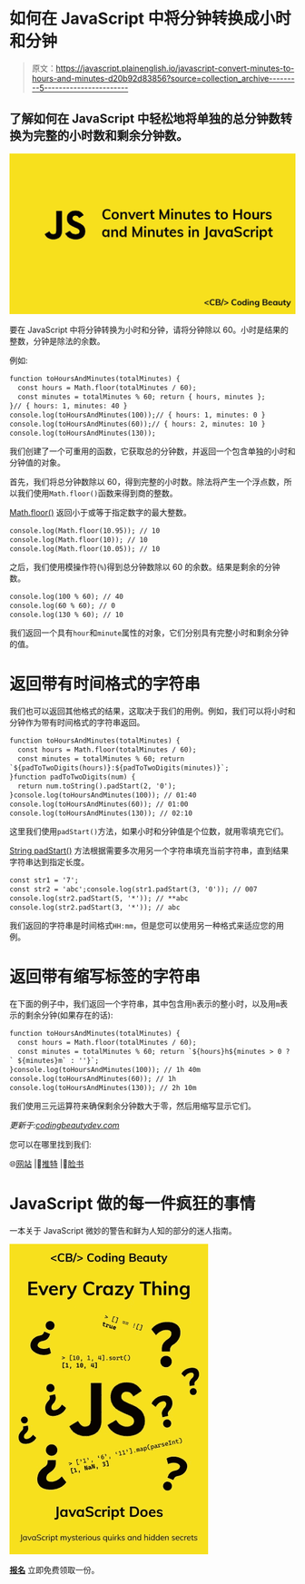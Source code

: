 # 如何在 JavaScript 中将分钟转换成小时和分钟

> 原文：<https://javascript.plainenglish.io/javascript-convert-minutes-to-hours-and-minutes-d20b92d83856?source=collection_archive---------5----------------------->

## 了解如何在 JavaScript 中轻松地将单独的总分钟数转换为完整的小时数和剩余分钟数。

![](img/af075fad737cf4ef5ad1b7001b19cd2d.png)

要在 JavaScript 中将分钟转换为小时和分钟，请将分钟除以 60。小时是结果的整数，分钟是除法的余数。

例如:

```
function toHoursAndMinutes(totalMinutes) {
  const hours = Math.floor(totalMinutes / 60);
  const minutes = totalMinutes % 60; return { hours, minutes };
}// { hours: 1, minutes: 40 }
console.log(toHoursAndMinutes(100));// { hours: 1, minutes: 0 }
console.log(toHoursAndMinutes(60));// { hours: 2, minutes: 10 }
console.log(toHoursAndMinutes(130));
```

我们创建了一个可重用的函数，它获取总的分钟数，并返回一个包含单独的小时和分钟值的对象。

首先，我们将总分钟数除以 60，得到完整的小时数。除法将产生一个浮点数，所以我们使用`Math.floor()`函数来得到商的整数。

[Math.floor()](https://developer.mozilla.org/en-US/docs/Web/JavaScript/Reference/Global_Objects/Math/floor) 返回小于或等于指定数字的最大整数。

```
console.log(Math.floor(10.95)); // 10
console.log(Math.floor(10)); // 10
console.log(Math.floor(10.05)); // 10
```

之后，我们使用模操作符(`%`)得到总分钟数除以 60 的余数。结果是剩余的分钟数。

```
console.log(100 % 60); // 40
console.log(60 % 60); // 0
console.log(130 % 60); // 10
```

我们返回一个具有`hour`和`minute`属性的对象，它们分别具有完整小时和剩余分钟的值。

# 返回带有时间格式的字符串

我们也可以返回其他格式的结果，这取决于我们的用例。例如，我们可以将小时和分钟作为带有时间格式的字符串返回。

```
function toHoursAndMinutes(totalMinutes) {
  const hours = Math.floor(totalMinutes / 60);
  const minutes = totalMinutes % 60; return `${padToTwoDigits(hours)}:${padToTwoDigits(minutes)}`;
}function padToTwoDigits(num) {
  return num.toString().padStart(2, '0');
}console.log(toHoursAndMinutes(100)); // 01:40
console.log(toHoursAndMinutes(60)); // 01:00
console.log(toHoursAndMinutes(130)); // 02:10
```

这里我们使用`padStart()`方法，如果小时和分钟值是个位数，就用零填充它们。

[String padStart()](https://developer.mozilla.org/en-US/docs/Web/JavaScript/Reference/Global_Objects/String/padStart) 方法根据需要多次用另一个字符串填充当前字符串，直到结果字符串达到指定长度。

```
const str1 = '7';
const str2 = 'abc';console.log(str1.padStart(3, '0')); // 007
console.log(str2.padStart(5, '*')); // **abc
console.log(str2.padStart(3, '*')); // abc
```

我们返回的字符串是时间格式`HH:mm`，但是您可以使用另一种格式来适应您的用例。

# 返回带有缩写标签的字符串

在下面的例子中，我们返回一个字符串，其中包含用`h`表示的整小时，以及用`m`表示的剩余分钟(如果存在的话):

```
function toHoursAndMinutes(totalMinutes) {
  const hours = Math.floor(totalMinutes / 60);
  const minutes = totalMinutes % 60; return `${hours}h${minutes > 0 ? ` ${minutes}m` : ''}`;
}console.log(toHoursAndMinutes(100)); // 1h 40m
console.log(toHoursAndMinutes(60)); // 1h
console.log(toHoursAndMinutes(130)); // 2h 10m
```

我们使用三元运算符来确保剩余分钟数大于零，然后用缩写显示它们。

*更新于:*[*codingbeautydev.com*](https://cbdev.link/af3979)

您可以在哪里找到我们:

🌐[网站](https://cbdev.link/b621b9) |🌟[推特](https://twitter.com/CodingBeautyDev) |🌟[脸书](http://facebook.com/CodingBeautyDev)

# JavaScript 做的每一件疯狂的事情

一本关于 JavaScript 微妙的警告和鲜为人知的部分的迷人指南。

![](img/143ee152ba78025ea8643ba5b9726a20.png)

[**报名**](https://cbdev.link/d3c4eb) 立即免费领取一份。